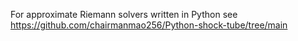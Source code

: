 For approximate Riemann solvers written in Python see https://github.com/chairmanmao256/Python-shock-tube/tree/main
